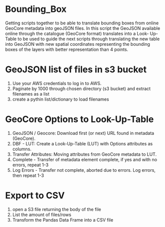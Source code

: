 # Bounding_Box
Getting scripts together to be able to translate bounding boxes from online GeoCore metadata into geoJSON files.
In this script the GeoJSON available online through the catalogue (GeoCore format) translates into a Look-
Up-Table to be used to guide the next scripts through translating the new table into GeoJSON with new spatial coordinates
representing the bounding boxes of the layers with better representation than 4 points.

# GeoJSON list of files in s3 bucket
1) Use your AWS credentials to log in to AWS.
2) Paginate by 1000 through chosen directory (s3 bucket) and extract filenames as a list
3) create a pythin list/dictionary to load filenames

# GeoCore Options to Look-Up-Table
1) GeoJSON / Geocore: Download first (or next) URL found in metadata (GeoCore).
2) DBF - LUT: Create a Look-Up-Table (LUT) with Options attributes as columns.
3) Transfer Attributes: Moving attributes from GeoCore metadata to LUT.
4) Complete - Transfer of metadata element complete, if yes and with no errors, repeat 1-3
5) Log Errors - Transfer not complete, aborted due to errors.  Log errors, then repeat 1-3 

# Export to CSV
1) open a S3 file returning the body of the file
2) List the amount of files/rows
3) Transform the Pandas Data Frame into a CSV file



